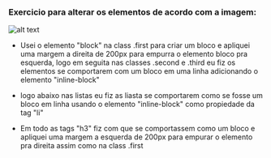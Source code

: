 ### Exercicio para alterar os elementos de acordo com a imagem: 
![alt text](https://s3.us-east-2.amazonaws.com/assets.app.betrybe.com/fundamentals/html-css/images/podium-final-fdcdc425aade8216b9e3c4b0eab234fc.png)


- Usei o elemento "block" na class .first para criar um bloco e apliquei uma margem a direita de 200px para empurra o elemento bloco pra esquerda, logo em seguita nas classes .second e .third eu fiz os elementos se comportarem com um bloco em uma linha adicionando o elemento "inline-block"

- logo abaixo nas listas eu fiz as liasta se comportarem como se fosse um bloco em linha usando o elemento "inline-block" como propiedade da tag  "li" 

- Em todo as tags "h3" fiz com que se comportassem como um bloco e apliquei uma margem a esquerda de 200px para empurar o elemento pra direita assim como na class .first

